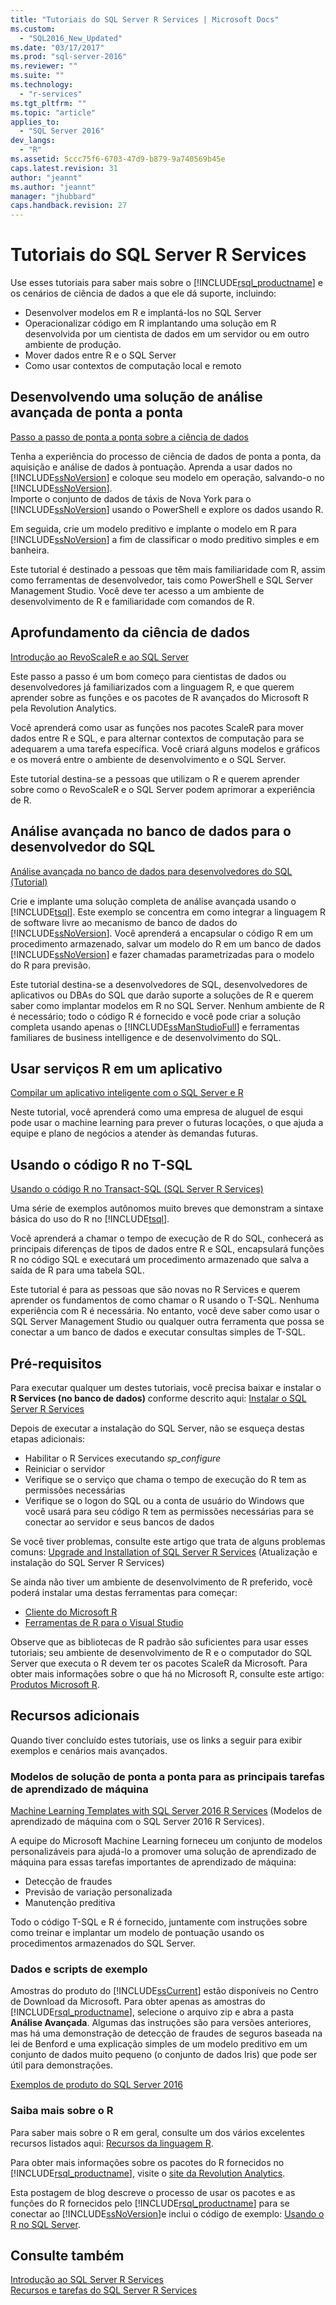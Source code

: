 ```yaml
---
title: "Tutoriais do SQL Server R Services | Microsoft Docs"
ms.custom: 
  - "SQL2016_New_Updated"
ms.date: "03/17/2017"
ms.prod: "sql-server-2016"
ms.reviewer: ""
ms.suite: ""
ms.technology: 
  - "r-services"
ms.tgt_pltfrm: ""
ms.topic: "article"
applies_to: 
  - "SQL Server 2016"
dev_langs: 
  - "R"
ms.assetid: 5ccc75f6-6703-47d9-b879-9a740569b45e
caps.latest.revision: 31
author: "jeannt"
ms.author: "jeannt"
manager: "jhubbard"
caps.handback.revision: 27
---
```

# Tutoriais do SQL Server R Services
Use esses tutoriais para saber mais sobre o [!INCLUDE[rsql_productname](../../includes/rsql-productname-md.md)] e os cenários de ciência de dados a que ele dá suporte, incluindo:

+ Desenvolver modelos em R e implantá-los no SQL Server
+ Operacionalizar código em R implantando uma solução em R desenvolvida por um cientista de dados em um servidor ou em outro ambiente de produção.
+ Mover dados entre R e o SQL Server
+ Como usar contextos de computação local e remoto
  

## <a name="a-namebkmkend-to-endadeveloping-an-end-to-end-advanced-analytics-solution"></a><a name="bkmk_end-to-end"></a>Desenvolvendo uma solução de análise avançada de ponta a ponta  

[Passo a passo de ponta a ponta sobre a ciência de dados](../../advanced-analytics/r-services/data-science-end-to-end-walkthrough.md) 

Tenha a experiência do processo de ciência de dados de ponta a ponta, da aquisição e análise de dados à pontuação. Aprenda a usar dados no [!INCLUDE[ssNoVersion](../../includes/ssnoversion-md.md)] e coloque seu modelo em operação, salvando-o no [!INCLUDE[ssNoVersion](../../includes/ssnoversion-md.md)].  
Importe o conjunto de dados de táxis de Nova York para o [!INCLUDE[ssNoVersion](../../includes/ssnoversion-md.md)] usando o PowerShell e explore os dados usando R. 

Em seguida, crie um modelo preditivo e implante o modelo em R para [!INCLUDE[ssNoVersion](../../includes/ssnoversion-md.md)] a fim de classificar o modo preditivo simples e em banheira. 

  
Este tutorial é destinado a pessoas que têm mais familiaridade com R, assim como ferramentas de desenvolvedor, tais como PowerShell e SQL Server Management Studio. Você deve ter acesso a um ambiente de desenvolvimento de R e familiaridade com comandos de R. 
  
## <a name="a-namebkmkdatascienceadata-science-deep-dive"></a><a name="bkmk_dataScience"></a>Aprofundamento da ciência de dados  

[Introdução ao RevoScaleR e ao SQL Server](http://go.microsoft.com/fwlink/?LinkID=691640&clcid=0x809)  

Este passo a passo é um bom começo para cientistas de dados ou desenvolvedores já familiarizados com a linguagem R, e que querem aprender sobre as funções e os pacotes de R avançados do Microsoft R pela Revolution Analytics. 

Você aprenderá como usar as funções nos pacotes ScaleR para mover dados entre R e SQL, e para alternar contextos de computação para se adequarem a uma tarefa específica. Você criará alguns modelos e gráficos e os moverá entre o ambiente de desenvolvimento e o SQL Server.  
  
Este tutorial destina-se a pessoas que utilizam o R e querem aprender sobre como o RevoScaleR e o SQL Server podem aprimorar a experiência de R.

## <a name="in-database-advanced-analytics-for-the-sql-developer"></a>Análise avançada no banco de dados para o desenvolvedor do SQL  
  
[Análise avançada no banco de dados para desenvolvedores do SQL &#40;Tutorial&#41;](../../advanced-analytics/r-services/in-database-advanced-analytics-for-sql-developers-tutorial.md)

Crie e implante uma solução completa de análise avançada usando o [!INCLUDE[tsql](../../includes/tsql-md.md)]. Este exemplo se concentra em como integrar a linguagem R de software livre ao mecanismo de banco de dados do [!INCLUDE[ssNoVersion](../../includes/ssnoversion-md.md)]. Você aprenderá a encapsular o código R em um procedimento armazenado, salvar um modelo do R em um banco de dados [!INCLUDE[ssNoVersion](../../includes/ssnoversion-md.md)] e fazer chamadas parametrizadas para o modelo do R para previsão. 
  
Este tutorial destina-se a desenvolvedores de SQL, desenvolvedores de aplicativos ou DBAs do SQL que darão suporte a soluções de R e querem saber como implantar modelos em R no SQL Server.  Nenhum ambiente de R é necessário; todo o código R é fornecido e você pode criar a solução completa usando apenas o [!INCLUDE[ssManStudioFull](../../includes/ssmanstudiofull-md.md)] e ferramentas familiares de business intelligence e de desenvolvimento do SQL.   

## <a name="use-r-services-in-an-application"></a>Usar serviços R em um aplicativo

[Compilar um aplicativo inteligente com o SQL Server e R](https://www.microsoft.com/sql-server/developer-get-started/r)

Neste tutorial, você aprenderá como uma empresa de aluguel de esqui pode usar o machine learning para prever o futuras locações, o que ajuda a equipe e plano de negócios a atender às demandas futuras.


## <a name="using-r-code-in-t-sql"></a>Usando o código R no T-SQL  

[Usando o código R no Transact-SQL &#40;SQL Server R Services&#41;](../../advanced-analytics/r-services/using-r-code-in-transact-sql-sql-server-r-services.md)  

Uma série de exemplos autônomos muito breves que demonstram a sintaxe básica do uso do R no [!INCLUDE[tsql](../../includes/tsql-md.md)]. 

Você aprenderá a chamar o tempo de execução de R do SQL, conhecerá as principais diferenças de tipos de dados entre R e SQL, encapsulará funções R no código SQL e executará um procedimento armazenado que salva a saída de R para uma tabela SQL.
  
Este tutorial é para as pessoas que são novas no R Services e querem aprender os fundamentos de como chamar o R usando o T-SQL. Nenhuma experiência com R é necessária. No entanto, você deve saber como usar o SQL Server Management Studio ou qualquer outra ferramenta que possa se conectar a um banco de dados e executar consultas simples de T-SQL.

  
## <a name="a-namebkmkprerequisitesaprerequisites"></a><a name="bkmk_Prerequisites"></a>Pré-requisitos
  
Para executar qualquer um destes tutoriais, você precisa baixar e instalar o **R Services (no banco de dados)** conforme descrito aqui:  [Instalar o SQL Server R Services](../../advanced-analytics/r-services/set-up-sql-server-r-services-in-database.md)

Depois de executar a instalação do SQL Server, não se esqueça destas etapas adicionais:
+ Habilitar o R Services executando *sp_configure*
+ Reiniciar o servidor
+ Verifique se o serviço que chama o tempo de execução do R tem as permissões necessárias
+ Verifique se o logon do SQL ou a conta de usuário do Windows que você usará para seu código R tem as permissões necessárias para se conectar ao servidor e seus bancos de dados

Se você tiver problemas, consulte este artigo que trata de alguns problemas comuns: [Upgrade and Installation of SQL Server R Services](../../advanced-analytics/r-services/upgrade-and-installation-faq-sql-server-r-services.md) (Atualização e instalação do SQL Server R Services)

Se ainda não tiver um ambiente de desenvolvimento de R preferido, você poderá instalar uma destas ferramentas para começar:

+ [Cliente do Microsoft R](https://msdn.microsoft.com/microsoft-r/r-client-get-started)
+ [Ferramentas de R para o Visual Studio](https://www.visualstudio.com/vs/rtvs/)

Observe que as bibliotecas de R padrão são suficientes para usar esses tutoriais; seu ambiente de desenvolvimento de R e o computador do SQL Server que executa o R devem ter os pacotes ScaleR da Microsoft. Para obter mais informações sobre o que há no Microsoft R, consulte este artigo: [Produtos Microsoft R](https://msdn.microsoft.com/microsoft-r/microsoft-r-getting-started#compare-prods).

## <a name="additional-resources"></a>Recursos adicionais

Quando tiver concluído estes tutoriais, use os links a seguir para exibir exemplos e cenários mais avançados.
  
### <a name="end-to-end-solution-templates-for-key-machine-learning-tasks"></a>Modelos de solução de ponta a ponta para as principais tarefas de aprendizado de máquina  

[Machine Learning Templates with SQL Server 2016 R Services](https://blogs.technet.microsoft.com/machinelearning/2016/03/23/machine-learning-templates-with-sql-server-2016-r-services/) (Modelos de aprendizado de máquina com o SQL Server 2016 R Services).  

A equipe do Microsoft Machine Learning forneceu um conjunto de modelos personalizáveis para ajudá-lo a promover uma solução de aprendizado de máquina para essas tarefas importantes de aprendizado de máquina:  
* Detecção de fraudes  
* Previsão de variação personalizada  
* Manutenção preditiva  
  
Todo o código T-SQL e R é fornecido, juntamente com instruções sobre como treinar e implantar um modelo de pontuação usando os procedimentos armazenados do SQL Server. 

### <a name="sample-data-and-sample-scripts"></a>Dados e scripts de exemplo  
Amostras do produto do [!INCLUDE[ssCurrent](../../includes/sscurrent-md.md)] estão disponíveis no Centro de Download da Microsoft. Para obter apenas as amostras do [!INCLUDE[rsql_productname](../../includes/rsql-productname-md.md)], selecione o arquivo zip e abra a pasta **Análise Avançada**.  Algumas das instruções são para versões anteriores, mas há uma demonstração de detecção de fraudes de seguros baseada na lei de Benford e uma explicação simples de um modelo preditivo em um conjunto de dados muito pequeno (o conjunto de dados Iris) que pode ser útil para demonstrações.
  
[Exemplos de produto do SQL Server 2016](https://www.microsoft.com/en-us/download/details.aspx?id=49502)  
### <a name="learn-more-about-r"></a>Saiba mais sobre o R  
Para saber mais sobre o R em geral, consulte um dos vários excelentes recursos listados aqui: [Recursos da linguagem R](http://revolutionanalytics.com/r-language-resources).  
  
Para obter mais informações sobre os pacotes do R fornecidos no [!INCLUDE[rsql_productname](../../includes/rsql-productname-md.md)], visite o  [site da Revolution Analytics](http://go.microsoft.com/fwlink/?LinkId=691541).  
  
Esta postagem de blog descreve o processo de usar os pacotes e as funções do R fornecidos pelo [!INCLUDE[rsql_productname](../../includes/rsql-productname-md.md)] para se conectar ao [!INCLUDE[ssNoVersion](../../includes/ssnoversion-md.md)]e inclui o código de exemplo: [Usando o R no SQL Server](http://blog.revolutionanalytics.com/2015/10/previewing-using-revolution-r-enterprise-inside-sql-server.html).  
  
## <a name="see-also"></a>Consulte também  
[Introdução ao SQL Server R Services](../../advanced-analytics/r-services/getting-started-with-sql-server-r-services.md)  
[Recursos e tarefas do SQL Server R Services](../../advanced-analytics/r-services/sql-server-r-services-features-and-tasks.md)  
  
